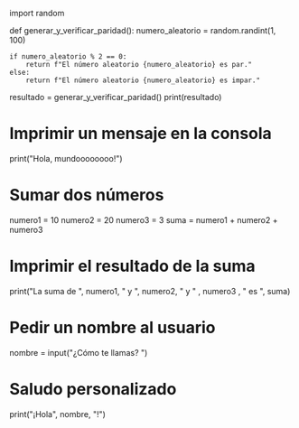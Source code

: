 import random

def generar_y_verificar_paridad():
    numero_aleatorio = random.randint(1, 100)
    
    if numero_aleatorio % 2 == 0:
        return f"El número aleatorio {numero_aleatorio} es par."
    else:
        return f"El número aleatorio {numero_aleatorio} es impar."

resultado = generar_y_verificar_paridad()
print(resultado)


# Imprimir un mensaje en la consola
print("Hola, mundoooooooo!")

# Sumar dos números
numero1 = 10
numero2 = 20
numero3 = 3
suma = numero1 + numero2 + numero3

# Imprimir el resultado de la suma
print("La suma de ", numero1, " y ", numero2, " y " , numero3 , " es ", suma)

# Pedir un nombre al usuario
nombre = input("¿Cómo te llamas? ")

# Saludo personalizado
print("¡Hola", nombre, "!")
